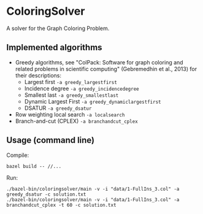 # ColoringSolver

A solver for the Graph Coloring Problem.

## Implemented algorithms

* Greedy algorithms, see "ColPack: Software for graph coloring and related problems in scientific computing" (Gebremedhin et al., 2013) for their descriptions:
  * Largest first `-a greedy_largestfirst`
  * Incidence degree `-a greedy_incidencedegree`
  * Smallest last `-a greedy_smallestlast`
  * Dynamic Largest First `-a greedy_dynamiclargestfirst`
  * DSATUR `-a greedy_dsatur`
* Row weighting local search `-a localsearch`
* Branch-and-cut (CPLEX) `-a branchandcut_cplex`

## Usage (command line)

Compile:
```shell
bazel build -- //...
```

Run:
```shell
./bazel-bin/coloringsolver/main -v -i "data/1-FullIns_3.col" -a greedy_dsatur -c solution.txt
./bazel-bin/coloringsolver/main -v -i "data/1-FullIns_3.col" -a branchandcut_cplex -t 60 -c solution.txt
```

